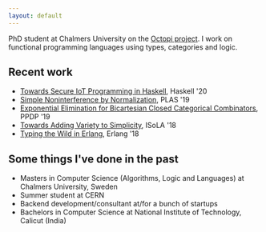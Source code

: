 ```yaml
---
layout: default
---
```


PhD student at Chalmers University on the [Octopi project](https://octopi.chalmers.se/). I work on functional programming languages using types, categories and logic.

## Recent work

* [Towards Secure IoT Programming in Haskell](haski.pdf), Haskell '20
* [Simple Noninterference by Normalization](nibnbe.pdf), PLAS '19
* [Exponential Elimination for Bicartesian Closed Categorical Combinators](expelim.pdf), PPDP '19
* [Towards Adding Variety to Simplicity](variety.pdf), ISoLA '18
* [Typing the Wild in Erlang](ew18.pdf), Erlang '18

## Some things I've done in the past
* Masters in Computer Science (Algorithms, Logic and Languages) at Chalmers University, Sweden
* Summer student at CERN
* Backend development/consultant at/for a bunch of startups
* Bachelors in Computer Science at National Institute of Technology, Calicut (India)
